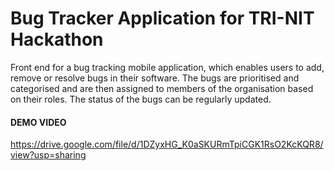 # Bug Tracker Application for TRI-NIT Hackathon

Front end for a bug tracking mobile application, which enables users to add, remove or resolve bugs in their software. The bugs are prioritised and categorised and are then assigned to members of the organisation based on their roles. The status of the bugs can be regularly updated.

#### DEMO VIDEO
https://drive.google.com/file/d/1DZyxHG_K0aSKURmTpiCGK1RsO2KcKQR8/view?usp=sharing <br />
